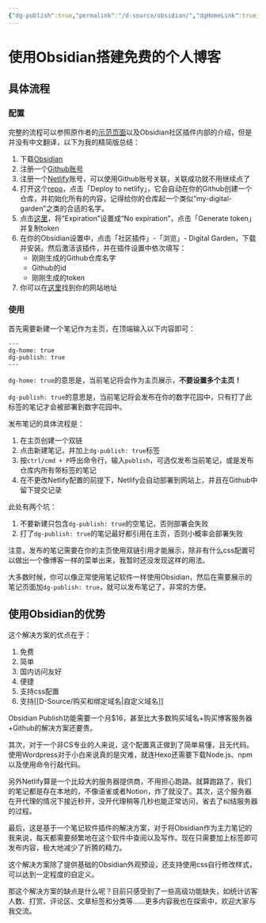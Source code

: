 ```yaml
---
{"dg-publish":true,"permalink":"/d-source/obsidian/","dgHomeLink":true,"dgPassFrontmatter":false}
---
```


# 使用Obsidian搭建免费的个人博客
## 具体流程
### 配置
完整的流程可以参照原作者的[示范页面](https://notes.ole.dev/set-up-your-digital-garden/)以及Obsidian社区插件内部的介绍，但是并没有中文翻译，以下为我的精简版总结：
1. 下载[Obsidian](https://obsidian.md)
2. 注册一个[Github账号](https://github.com/signup)
3. 注册一个[Netlify](https://app.netlify.com/)账号，可以使用Github账号关联，关联成功就不用继续点了
4. 打开这个[repo](https://github.com/oleeskild/digitalgarden)，点击「Deploy to netlify」，它会自动在你的Github创建一个仓库，并初始化所有的内容，记得给你的仓库起一个类似“my-digital-garden”之类的合适的名字。
5. 点击[这里](https://github.com/settings/tokens/new?scopes=repo)，将“Expiration”设置成“No expiration”，点击「Generate token」并复制token
6. 在你的Obsidian设置中，点击「社区插件」-「浏览」- Digital Garden，下载并安装。然后激活该插件，并在插件设置中依次填写：
	- 刚刚生成的Github仓库名字
	- Github的id
	- 刚刚生成的token
7. 你可以在[这里](https://app.netlify.com/sites/)找到你的网站地址

### 使用
首先需要新建一个笔记作为主页，在顶端输入以下内容即可：
```
---
dg-home: true
dg-publish: true
---
```
`dg-home: true`的意思是，当前笔记将会作为主页展示，**不要设置多个主页！**

`dg-publish: true`的意思是，当前笔记将会发布在你的数字花园中，只有打了此标签的笔记才会被部署到数字花园中。

发布笔记的具体流程是：
1. 在主页创建一个双链
2. 点击新建笔记，并加上`dg-publish: true`标签
3. 按`ctrl/cmd + P`呼出命令行，输入`publish`，可选仅发布当前笔记，或是发布仓库内所有带标签的笔记
4. 在不更改Netlify配置的前提下，Netlify会自动部署到网站上，并且在Github中留下提交记录

此处有两个坑：
1. 不要新建只包含`dg-publish: true`的空笔记，否则部署会失败
2. 打了`dg-publish: true`的笔记最好都引用在主页，否则小概率会部署失败

注意，发布的笔记需要在你的主页使用双链引用才能展示，除非有什么css配置可以做出一个像博客一样的菜单出来，我暂时还没发现这样的用法。

大多数时候，你可以像正常使用笔记软件一样使用Obsidian，然后在需要展示的笔记页面加`dg-publish: true`，就可以发布笔记了，非常的方便。


## 使用Obsidian的优势

这个解决方案的优点在于：
1. 免费
2. 简单
3. 国内访问友好
4. 便捷
5. 支持css配置
6. 支持[[D-Source/购买和绑定域名|自定义域名]]

Obsidian Publish功能需要一个月$16，甚至比大多数购买域名+购买博客服务器+Github的解决方案还要贵。

其次，对于一个非CS专业的人来说，这个配置真正做到了简单易懂，且无代码。使用Wordpress对于小白来说真的是灾难，就连Hexo还需要下载Node.js、npm以及使用命令行敲代码。

另外Netlify算是一个比较大的服务器提供商，不用担心跑路。就算跑路了，我们的笔记都是存在本地的，不像语雀或者Notion，炸了就没了。其次，这个服务器在开代理的情况下接近秒开，没开代理稍等几秒也能正常访问，省去了纠结服务器的过程。

最后，这是基于一个笔记软件插件的解决方案，对于将Obsidian作为主力笔记的我来说，每天都需要频繁地在这个软件中查阅以及写作。现在只需要加上标签即可发布内容，极大地减少了折腾的精力。

这个解决方案除了提供基础的Obsidian外观预设，还支持使用css自行修改样式，可以达到一定程度的自定义。

那这个解决方案的缺点是什么呢？目前只感受到了一些高级功能缺失，如统计访客人数、打赏、评论区、文章标签和分类等……更多内容我也在探索中，欢迎大家与我交流。